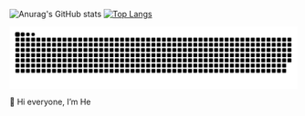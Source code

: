 ![Anurag's GitHub stats](https://github-readme-stats.vercel.app/api?username=Monica-HYM&show_icons=true&theme=radical)
[![Top Langs](https://github-readme-stats.vercel.app/api/top-langs/?username=Monica-HYM&layout=compact)](https://github.com/anuraghazra/github-readme-stats)

<p>
  
  <a href="https://github.com/Monica-HYM/Monica-HYM">
        <img align="center" src="https://raw.githubusercontent.com/Monica-HYM/Monica-HYM/output/github-contribution-grid-snake.svg" />
  </a>
</p>
<p>
  👋 Hi everyone, I’m He<br/>
</p>
